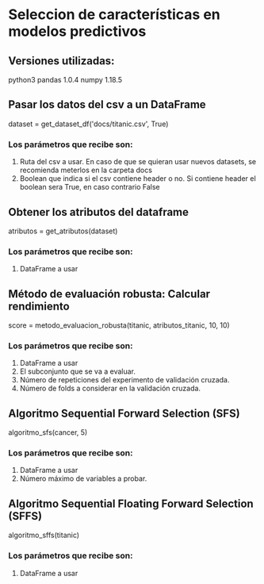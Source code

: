 # Seleccion de características en modelos predictivos

## Versiones utilizadas:

python3
pandas 1.0.4
numpy 1.18.5

## Pasar los datos del csv a un DataFrame

dataset = get_dataset_df('docs/titanic.csv', True)

### Los parámetros que recibe son:

1. Ruta del csv a usar. En caso de que se quieran usar nuevos datasets, se recomienda meterlos en la carpeta docs
2. Boolean que indica si el csv contiene header o no. Si contiene header el boolean sera True, en caso contrario False

## Obtener los atributos del dataframe

atributos = get_atributos(dataset)

### Los parámetros que recibe son: 

1. DataFrame a usar

## Método de evaluación robusta: Calcular rendimiento

score = metodo_evaluacion_robusta(titanic, atributos_titanic, 10, 10)

### Los parámetros que recibe son:

1. DataFrame a usar
2. El subconjunto que se va a evaluar.
3. Número de repeticiones del experimento de validación cruzada.
4. Número de folds a considerar en la validación cruzada.

## Algoritmo Sequential Forward Selection (SFS)

algoritmo_sfs(cancer, 5)

### Los parámetros que recibe son:

1. DataFrame a usar
2. Número máximo de variables a probar.

## Algoritmo Sequential Floating Forward Selection (SFFS)

algoritmo_sffs(titanic)

### Los parámetros que recibe son:

1. DataFrame a usar
